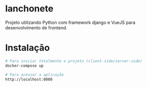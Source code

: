 # lanchonete

Projeto utilizando Python com framework django e VueJS para desenvolvimento de frontend.

# Instalação

``` bash
# Para iniciar totalmente o projeto (client-side/server-side)
docker-compose up

# Para acessar a aplicação
http://localhost:8080
```
